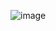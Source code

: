 ![image](https://user-images.githubusercontent.com/90381568/182204725-9c7e86ce-f61c-47e0-a598-1c2733d1691e.png)
